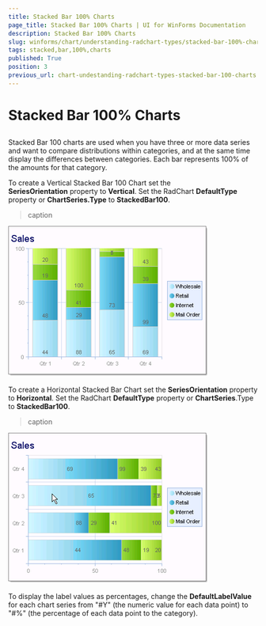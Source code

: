 ```yaml
---
title: Stacked Bar 100% Charts
page_title: Stacked Bar 100% Charts | UI for WinForms Documentation
description: Stacked Bar 100% Charts
slug: winforms/chart/understanding-radchart-types/stacked-bar-100%-charts
tags: stacked,bar,100%,charts
published: True
position: 3
previous_url: chart-undestanding-radchart-types-stacked-bar-100-charts
---
```


# Stacked Bar 100% Charts



## 

Stacked Bar 100 charts are used when you have three or more data series and want to compare distributions within categories, and at the same time display the differences between categories. Each bar represents 100% of the amounts for that category.  

To create a Vertical Stacked Bar 100 Chart set the __SeriesOrientation__ property to __Vertical__. Set the RadChart __DefaultType__ property or __ChartSeries.Type__ to __StackedBar100__.
>caption 

![chart-undestanding-radchart-types-stacked-bar-100-charts 001](images/chart-undestanding-radchart-types-stacked-bar-100-charts001.png)

To create a Horizontal Stacked Bar Chart set the __SeriesOrientation__ property to __Horizontal__. Set the RadChart __DefaultType__ property or __ChartSeries__.Type to __StackedBar100__.
>caption 

![chart-undestanding-radchart-types-stacked-bar-100-charts 002](images/chart-undestanding-radchart-types-stacked-bar-100-charts002.png)

To display the label values as percentages, change the __DefaultLabelValue__ for each chart series from "#Y" (the numeric value for each data point) to "#%" (the percentage of each data point to the category).
        
